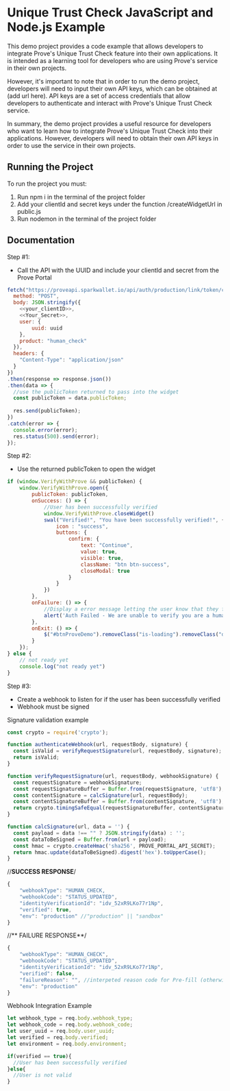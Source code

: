 
# Unique Trust Check JavaScript and Node.js Example

This demo project provides a code example that allows developers to integrate Prove's Unique Trust Check feature into their own applications. It is intended as a learning tool for developers who are using Prove's service in their own projects.

However, it's important to note that in order to run the demo project, developers will need to input their own API keys, which can be obtained at (add url here). API keys are a set of access credentials that allow developers to authenticate and interact with Prove's Unique Trust Check service.

In summary, the demo project provides a useful resource for developers who want to learn how to integrate Prove's Unique Trust Check into their applications. However, developers will need to obtain their own API keys in order to use the service in their own projects.

## Running the Project

To run the project you must:

1. Run npm i in the terminal of the project folder
2. Add your clientId and secret keys under the function /createWidgetUrl in public.js
3. Run nodemon in the terminal of the project folder

## Documentation

Step #1:
- Call the API with the UUID and include your clientId and secret from the Prove Portal  

```javascript
fetch("https://proveapi.sparkwallet.io/api/auth/production/link/token/create", {
  method: "POST",
  body: JSON.stringify({
    <<your_clientID>>,
    <<Your_Secret>>,
    user: {
        uuid: uuid
    },
    product: "human_check"
  }),
  headers: {
    "Content-Type": "application/json"
  }
})
.then(response => response.json())
.then(data => {
  //use the publicToken returned to pass into the widget
  const publicToken = data.publicToken;
  
  res.send(publicToken);
})
.catch(error => {
  console.error(error);
  res.status(500).send(error);
});
```

Step #2:
- Use the returned publicToken to open the widget

```javascript
if (window.VerifyWithProve && publicToken) {
    window.VerifyWithProve.open({
        publicToken: publicToken,
        onSuccess: () => {
            //User has been successfully verified
            window.VerifyWithProve.closeWidget()
            swal("Verified!", "You have been successfully verified!", {
                icon : "success",
                buttons: {
                    confirm: {
                        text: "Continue",
                        value: true,
                        visible: true,
                        className: "btn btn-success",
                        closeModal: true
                    }
                }
            })
        },
        onFailure: () => {
            //Display a error message letting the user know that they failed the check
            alert('Auth Failed - We are unable to verify you are a human.')
        },
        onExit: () => {
            $("#btnProveDemo").removeClass("is-loading").removeClass("disabled"); 
        }
    });
} else {
    // not ready yet
    console.log("not ready yet")
}
```

Step #3:
- Create a webhook to listen for if the user has been successfully verified
- Webhook must be signed

Signature validation example
```javascript
const crypto = require('crypto');

function authenticateWebhook(url, requestBody, signature) {
  const isValid = verifyRequestSignature(url, requestBody, signature);
  return isValid;
}

function verifyRequestSignature(url, requestBody, webhookSignature) {
  const requestSignature = webhookSignature;
  const requestSignatureBuffer = Buffer.from(requestSignature, 'utf8');
  const contentSignature = calcSignature(url, requestBody);
  const contentSignatureBuffer = Buffer.from(contentSignature, 'utf8');
  return crypto.timingSafeEqual(requestSignatureBuffer, contentSignatureBuffer);
}

function calcSignature(url, data = '') {
  const payload = data !== "" ? JSON.stringify(data) : '';
  const dataToBeSigned = Buffer.from(url + payload);
  const hmac = crypto.createHmac('sha256', PROVE_PORTAL_API_SECRET);
  return hmac.update(dataToBeSigned).digest('hex').toUpperCase();
}
````

//**SUCCESS RESPONSE**/
```javascript
{
    "webhookType": "HUMAN_CHECK,
    "webhookCode": "STATUS_UPDATED",
    "identityVerificationId": "idv_52xR9LKo77r1Np",
    "verified": true,
    "env": "production" //"production" || "sandbox"
}
````

 
//** FAILURE RESPONSE**/
```javascript
{
    "webhookType": "HUMAN_CHECK",
    "webhookCode": "STATUS_UPDATED",
    "identityVerificationId": "idv_52xR9LKo77r1Np",
    "verified": false,
    "failureReason": "", //interpeted reason code for Pre-fill (otherwise, just string value)
    "env": "production"
}
````

Webhook Integration Example
```javascript
let webhook_type = req.body.webhook_type;
let webhook_code = req.body.webhook_code;
let user_uuid = req.body.user_uuid;
let verified = req.body.verified;
let environment = req.body.environment;

if(verified == true){
  //User has been successfully verified
}else{
  //User is not valid
}
```

